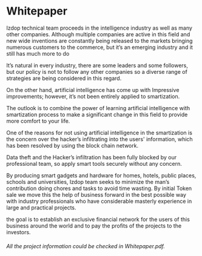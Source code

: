 # Whitepaper

Izdop technical team proceeds in the intelligence industry as well as many other companies. Although multiple companies are active in this field and new wide inventions are constantly being released to the markets bringing numerous customers to the commerce, but it’s an emerging industry and it still has much more to do

It’s natural in every industry, there are some leaders and some followers, but our policy is not to follow any other companies so a diverse range of strategies are being considered in this regard.

On the other hand, artificial intelligence has come up with Impressive improvements; however, it’s not been entirely applied to smartization.

The outlook is to combine the power of learning artificial intelligence with smartization process to make a significant change in this field to provide more comfort to your life.

One of the reasons for not using artificial intelligence in the smartization is the concern over the hacker’s infiltrating into the users' information, which has been resolved by using the block chain network.

Data theft and the Hacker’s infiltration has been fully blocked by our professional team, so apply smart tools securely without any concern.

By producing smart gadgets and hardware for homes, hotels, public places, schools and universities, Izdop team seeks to minimize the man’s contribution doing chores and tasks to avoid time wasting. By initial Token sale we move this the help of business forward in the best possible way with industry professionals who have considerable masterly experience in large and practical projects.

the goal is to establish an exclusive financial network for the users of this business around the world and to pay the profits of the projects to the investors.

###### All the project information could be checked in Whitepaper.pdf.
